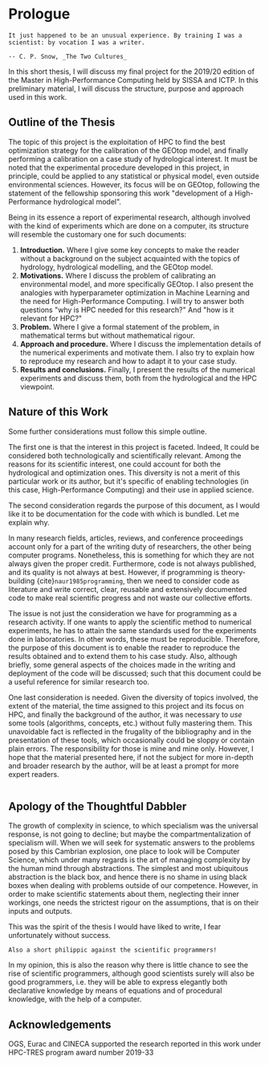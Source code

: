 # Prologue

```{epigraph}
It just happened to be an unusual experience. By training I was a scientist: by vocation I was a writer.

-- C. P. Snow, _The Two Cultures_
```

In this short thesis, I will discuss my final project for the 2019/20 edition of the Master in High-Performance Computing held by SISSA and ICTP. In this preliminary material, I will discuss the structure, purpose and approach used in this work.

## Outline of the Thesis

The topic of this project is the exploitation of HPC to find the best optimization strategy for the calibration of the GEOtop model, and finally performing a calibration on a case study of hydrological interest. It must be noted that the experimental procedure developed in this project, in principle, could be applied to any statistical or physical model, even outside environmental sciences. However, its focus will be on GEOtop, following the statement of the fellowship sponsoring this work "development of a High-Performance hydrological model".

Being in its essence a report of experimental research, although involved with the kind of experiments which are done on a computer, its structure will resemble the customary one for such documents:

1. **Introduction.** Where I give some key concepts to make the reader without a background on the subject acquainted with the topics of hydrology, hydrological modelling, and the GEOtop model.
2. **Motivations.** Where I discuss the problem of calibrating an environmental model, and more specifically GEOtop. I also present the analogies with hyperparameter optimization in Machine Learning and the need for High-Performance Computing. I will try to answer both questions "why is HPC needed for this research?" And "how is it relevant for HPC?"
3. **Problem.** Where I give a formal statement of the problem, in mathematical terms but without mathematical rigour.
4. **Approach and procedure.** Where I discuss the implementation details of the numerical experiments and motivate them. I also try to explain how to reproduce my research and how to adapt it to your case study.
5. **Results and conclusions.** Finally, I present the results of the numerical experiments and discuss them, both from the hydrological and the HPC viewpoint. 

## Nature of this Work

Some further considerations must follow this simple outline. 

The first one is that the interest in this project is faceted. Indeed, It could be considered both technologically and scientifically relevant. Among the reasons for its scientific interest, one could account for both the hydrological and optimization ones. This diversity is not a merit of this particular work or its author, but it's specific of enabling technologies (in this case, High-Performance Computing) and their use in applied science. 

The second consideration regards the purpose of this document, as I would like it to be documentation for the code with which is bundled. Let me explain why.

In many research fields, articles, reviews, and conference proceedings account only for a part of the writing duty of researchers, the other being computer programs. Nonetheless, this is something for which they are not always given the proper credit. Furthermore, code is not always published, and its quality is not always at best. However, if programming is theory-building {cite}`naur1985programming`, then we need to consider code as literature and write correct, clear, reusable and extensively documented code to make real scientific progress and not waste our collective efforts.

The issue is not just the consideration we have for programming as a research activity. If one wants to apply the scientific method to numerical experiments, he has to attain the same standards used for the experiments done in laboratories. In other words, these must be reproducible. Therefore, the purpose of this document is to enable the reader to reproduce the results obtained and to extend them to his case study. Also, although briefly, some general aspects of the choices made in the writing and deployment of the code will be discussed; such that this document could be a useful reference for similar research too.

One last consideration is needed. Given the diversity of topics involved, the extent of the material, the time assigned to this project and its focus on HPC, and finally the background of the author, it was necessary to _use_ some tools (algorithms, concepts, etc.) without fully mastering them. This unavoidable fact is reflected in the frugality of the bibliography and in the presentation of these tools, which occasionally could be sloppy or contain plain errors. The responsibility for those is mine and mine only. However, I hope that the material presented here, if not the subject for more in-depth and broader research by the author, will be at least a prompt for more expert readers.

```{bibliography} ../references.bib
```

## Apology of the Thoughtful Dabbler

The growth of complexity in science, to which specialism was the universal response, is not going to decline; but maybe the compartmentalization of specialism will. When we will seek for systematic answers to the problems posed by this Cambrian explosion, one place to look will be Computer Science, which under many regards is the art of managing complexity by the human mind through abstractions. The simplest and most ubiquitous abstraction is the black box, and hence there is no shame in using black boxes when dealing with problems outside of our competence. However, in order to make scientific statements about them, neglecting their inner workings, one needs the strictest rigour on the assumptions, that is on their inputs and outputs.

This was the spirit of the thesis I would have liked to write, I fear unfortunately without success.

```{margin}
Also a short philippic against the scientific programmers!
```
In my opinion, this is also the reason why there is little chance to see the rise of scientific programmers, although good scientists surely will also be good programmers, i.e. they will be able to express elegantly both declarative knowledge by means of equations and of procedural knowledge, with the help of a computer.

## Acknowledgements

OGS, Eurac and CINECA supported the research reported in this work under HPC-TRES program award number 2019-33